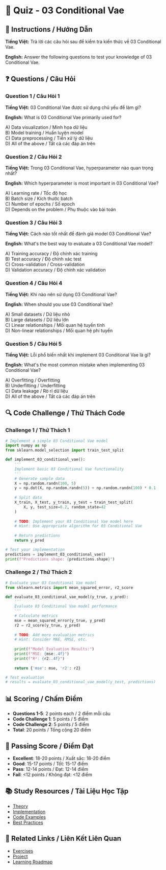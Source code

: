 # 🧠 Quiz - 03 Conditional Vae

## 📝 Instructions / Hướng Dẫn

**Tiếng Việt:** Trả lời các câu hỏi sau để kiểm tra kiến thức về 03 Conditional Vae.

**English:** Answer the following questions to test your knowledge of 03 Conditional Vae.

## ❓ Questions / Câu Hỏi

### Question 1 / Câu Hỏi 1
**Tiếng Việt:** 03 Conditional Vae được sử dụng chủ yếu để làm gì?

**English:** What is 03 Conditional Vae primarily used for?

A) Data visualization / Minh họa dữ liệu  
B) Model training / Huấn luyện model  
C) Data preprocessing / Tiền xử lý dữ liệu  
D) All of the above / Tất cả các đáp án trên

### Question 2 / Câu Hỏi 2
**Tiếng Việt:** Trong 03 Conditional Vae, hyperparameter nào quan trọng nhất?

**English:** Which hyperparameter is most important in 03 Conditional Vae?

A) Learning rate / Tốc độ học  
B) Batch size / Kích thước batch  
C) Number of epochs / Số epoch  
D) Depends on the problem / Phụ thuộc vào bài toán

### Question 3 / Câu Hỏi 3
**Tiếng Việt:** Cách nào tốt nhất để đánh giá model 03 Conditional Vae?

**English:** What's the best way to evaluate a 03 Conditional Vae model?

A) Training accuracy / Độ chính xác training  
B) Test accuracy / Độ chính xác test  
C) Cross-validation / Cross-validation  
D) Validation accuracy / Độ chính xác validation

### Question 4 / Câu Hỏi 4
**Tiếng Việt:** Khi nào nên sử dụng 03 Conditional Vae?

**English:** When should you use 03 Conditional Vae?

A) Small datasets / Dữ liệu nhỏ  
B) Large datasets / Dữ liệu lớn  
C) Linear relationships / Mối quan hệ tuyến tính  
D) Non-linear relationships / Mối quan hệ phi tuyến

### Question 5 / Câu Hỏi 5
**Tiếng Việt:** Lỗi phổ biến nhất khi implement 03 Conditional Vae là gì?

**English:** What's the most common mistake when implementing 03 Conditional Vae?

A) Overfitting / Overfitting  
B) Underfitting / Underfitting  
C) Data leakage / Rò rỉ dữ liệu  
D) All of the above / Tất cả các đáp án trên

## 🔍 Code Challenge / Thử Thách Code

### Challenge 1 / Thử Thách 1
```python
# Implement a simple 03 Conditional Vae model
import numpy as np
from sklearn.model_selection import train_test_split

def implement_03_conditional_vae():
    '''
    Implement basic 03 Conditional Vae functionality
    '''
    # Generate sample data
    X = np.random.randn(100, 5)
    y = np.dot(X, np.random.randn(5)) + np.random.randn(100) * 0.1
    
    # Split data
    X_train, X_test, y_train, y_test = train_test_split(
        X, y, test_size=0.2, random_state=42
    )
    
    # TODO: Implement your 03 Conditional Vae model here
    # Hint: Use appropriate algorithm for 03 Conditional Vae
    
    # Return predictions
    return y_pred

# Test your implementation
predictions = implement_03_conditional_vae()
print(f"Predictions shape: {predictions.shape}")
```

### Challenge 2 / Thử Thách 2
```python
# Evaluate your 03 Conditional Vae model
from sklearn.metrics import mean_squared_error, r2_score

def evaluate_03_conditional_vae_model(y_true, y_pred):
    '''
    Evaluate 03 Conditional Vae model performance
    '''
    # Calculate metrics
    mse = mean_squared_error(y_true, y_pred)
    r2 = r2_score(y_true, y_pred)
    
    # TODO: Add more evaluation metrics
    # Hint: Consider MAE, RMSE, etc.
    
    print(f"Model Evaluation Results:")
    print(f"MSE: {mse:.4f}")
    print(f"R²: {r2:.4f}")
    
    return {'mse': mse, 'r2': r2}

# Test evaluation
# results = evaluate_03_conditional_vae_model(y_test, predictions)
```

## 📊 Scoring / Chấm Điểm

- **Questions 1-5**: 2 points each / 2 điểm mỗi câu
- **Code Challenge 1**: 5 points / 5 điểm
- **Code Challenge 2**: 5 points / 5 điểm
- **Total**: 20 points / Tổng cộng 20 điểm

## 🎯 Passing Score / Điểm Đạt

- **Excellent**: 18-20 points / Xuất sắc: 18-20 điểm
- **Good**: 15-17 points / Tốt: 15-17 điểm  
- **Pass**: 12-14 points / Đạt: 12-14 điểm
- **Fail**: <12 points / Không đạt: <12 điểm

## 📚 Study Resources / Tài Liệu Học Tập

- [Theory](./THEORY_03_conditional_vae.md)
- [Implementation](./IMPLEMENTATION_03_conditional_vae.md)
- [Code Examples](./CODE_EXAMPLES_03_conditional_vae.md)
- [Best Practices](./BEST_PRACTICES_03_conditional_vae.md)

## 🔗 Related Links / Liên Kết Liên Quan

- [Exercises](./EXERCISES_03_conditional_vae.md)
- [Project](./PROJECT_03_conditional_vae.md)
- [Learning Roadmap](./LEARNING_ROADMAP_03_conditional_vae.md)

